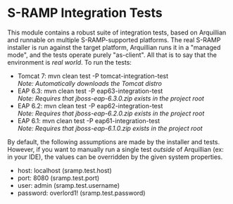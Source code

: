 # S-RAMP Integration Tests

This module contains a robust suite of integration tests, based on Arquillian and runnable on multiple S-RAMP-supported platforms.  The real S-RAMP installer is run against the target platform, Arquillian runs it in a "managed mode", and the tests operate purely "as-client".  All that is to say that the environment is *real world*.  To run the tests:

- Tomcat 7: mvn clean test -P tomcat-integration-test<br/>
*Note: Automatically downloads the Tomcat distro*
- EAP 6.3: mvn clean test -P eap63-integration-test<br/>
*Note: Requires that jboss-eap-6.3.0.zip exists in the project root*
- EAP 6.2: mvn clean test -P eap62-integration-test<br/>
*Note: Requires that jboss-eap-6.2.0.zip exists in the project root*
- EAP 6.1: mvn clean test -P eap61-integration-test<br/>
*Note: Requires that jboss-eap-6.1.0.zip exists in the project root*

By default, the following assumptions are made by the installer and tests.  However, if you want to manually run a single test *outside* of Arquillian (ex: in your IDE), the values can be overridden by the given system properties.

- host: localhost (sramp.test.host)
- port: 8080 (sramp.test.port)
- user: admin (sramp.test.username)
- password: overlord1! (sramp.test.password)
